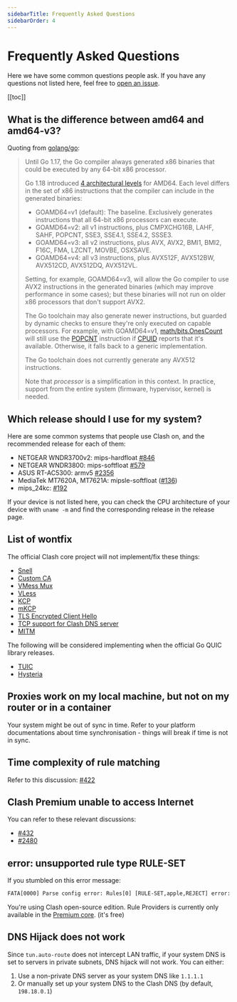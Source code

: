 ```yaml
---
sidebarTitle: Frequently Asked Questions
sidebarOrder: 4
---
```


# Frequently Asked Questions

Here we have some common questions people ask. If you have any questions not listed here, feel free to [open an issue](https://github.com/dalaosec/clash-core/issues/new/choose).

[[toc]]

## What is the difference between amd64 and amd64-v3?

Quoting from [golang/go](https://github.com/golang/go/wiki/MinimumRequirements#amd64):

> Until Go 1.17, the Go compiler always generated x86 binaries that could be executed by any 64-bit x86 processor.
> 
> Go 1.18 introduced [4 architectural levels](https://en.wikipedia.org/wiki/X86-64#Microarchitecture_levels) for AMD64.
> Each level differs in the set of x86 instructions that the compiler can include in the generated binaries:
> 
> * GOAMD64=v1 (default): The baseline. Exclusively generates instructions that all 64-bit x86 processors can execute.
> * GOAMD64=v2: all v1 instructions, plus CMPXCHG16B, LAHF, SAHF, POPCNT, SSE3, SSE4.1, SSE4.2, SSSE3.
> * GOAMD64=v3: all v2 instructions, plus AVX, AVX2, BMI1, BMI2, F16C, FMA, LZCNT, MOVBE, OSXSAVE.
> * GOAMD64=v4: all v3 instructions, plus AVX512F, AVX512BW, AVX512CD, AVX512DQ, AVX512VL.
> 
> Setting, for example, GOAMD64=v3, will allow the Go compiler to use AVX2 instructions in the generated binaries (which may improve performance in some cases); but these binaries will not run on older x86 processors that don't support AVX2.
> 
> The Go toolchain may also generate newer instructions, but guarded by dynamic checks to ensure they're only executed on capable processors. For example, with GOAMD64=v1, [math/bits.OnesCount](https://pkg.go.dev/math/bits#OnesCount) will still use the [POPCNT](https://www.felixcloutier.com/x86/popcnt) instruction if [CPUID](https://www.felixcloutier.com/x86/cpuid) reports that it's available. Otherwise, it falls back to a generic implementation.
> 
> The Go toolchain does not currently generate any AVX512 instructions.
> 
> Note that *processor* is a simplification in this context. In practice, support from the entire system (firmware, hypervisor, kernel) is needed.

## Which release should I use for my system?

Here are some common systems that people use Clash on, and the recommended release for each of them:

- NETGEAR WNDR3700v2: mips-hardfloat [#846](https://github.com/dalaosec/clash-core/issues/846)
- NETGEAR WNDR3800: mips-softfloat [#579](https://github.com/dalaosec/clash-core/issues/579)
- ASUS RT-AC5300: armv5 [#2356](https://github.com/dalaosec/clash-core/issues/2356)
- MediaTek MT7620A, MT7621A: mipsle-softfloat ([#136](https://github.com/dalaosec/clash-core/issues/136))
- mips_24kc: [#192](https://github.com/dalaosec/clash-core/issues/192)

If your device is not listed here, you can check the CPU architecture of your device with `uname -m` and find the corresponding release in the release page.

## List of wontfix

The official Clash core project will not implement/fix these things:

- [Snell](https://github.com/dalaosec/clash-core/issues/2466)
- [Custom CA](https://github.com/dalaosec/clash-core/issues/2333)
- [VMess Mux](https://github.com/dalaosec/clash-core/issues/450)
- [VLess](https://github.com/dalaosec/clash-core/issues/1185)
- [KCP](https://github.com/dalaosec/clash-core/issues/16)
- [mKCP](https://github.com/dalaosec/clash-core/issues/2308)
- [TLS Encrypted Client Hello](https://github.com/dalaosec/clash-core/issues/2295)
- [TCP support for Clash DNS server](https://github.com/dalaosec/clash-core/issues/368)
- [MITM](https://github.com/dalaosec/clash-core/issues/227#issuecomment-508693628)

The following will be considered implementing when the official Go QUIC library releases.

- [TUIC](https://github.com/dalaosec/clash-core/issues/2222)
- [Hysteria](https://github.com/dalaosec/clash-core/issues/1863)

## Proxies work on my local machine, but not on my router or in a container

Your system might be out of sync in time. Refer to your platform documentations about time synchronisation - things will break if time is not in sync.

## Time complexity of rule matching

Refer to this discussion: [#422](https://github.com/dalaosec/clash-core/issues/422)

## Clash Premium unable to access Internet

You can refer to these relevant discussions:

- [#432](https://github.com/dalaosec/clash-core/issues/432#issuecomment-571634905)
- [#2480](https://github.com/dalaosec/clash-core/issues/2480)

## error: unsupported rule type RULE-SET

If you stumbled on this error message:

```txt
FATA[0000] Parse config error: Rules[0] [RULE-SET,apple,REJECT] error: unsupported rule type RULE-SET
```

You're using Clash open-source edition. Rule Providers is currently only available in the [Premium core](https://github.com/dalaosec/clash-core/releases/tag/premium). (it's free)

## DNS Hijack does not work

Since `tun.auto-route` does not intercept LAN traffic, if your system DNS is set to servers in private subnets, DNS hijack will not work. You can either:

1. Use a non-private DNS server as your system DNS like `1.1.1.1`
2. Or manually set up your system DNS to the Clash DNS (by default, `198.18.0.1`)
